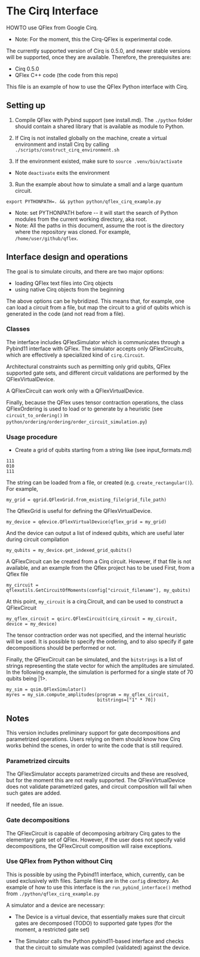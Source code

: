 # The Cirq Interface


HOWTO use QFlex from Google Cirq.
* Note: For the moment, this the Cirq-QFlex is experimental code.

The currently supported version of Cirq is 0.5.0, and newer stable 
versions will be supported, once they are available. Therefore, the 
prerequisites are:
- Cirq 0.5.0
- QFlex C++ code (the code from this repo)

This file is an example of how to use the QFlex Python interface with Cirq.

## Setting up

1. Compile QFlex with Pybind support (see install.md). The `./python` folder 
should contain a shared library that is available as module to Python.

2. If Cirq is not installed globally on the machine, create a virtual environment
and install Cirq by calling `./scripts/construct_cirq_environment.sh`

3. If the environment existed, make sure to `source .venv/bin/activate`
* Note `deactivate` exits the environment

3. Run the example about how to simulate a small and a large quantum circuit.

`export PYTHONPATH=. && python python/qflex_cirq_example.py`

* Note: set PYTHONPATH before -- it will start the search of Python modules 
from the current working directory, aka root.
* Note: All the paths in this document, assume the root is the directory where the
repository was cloned. For example, `/home/user/github/qflex`.


## Interface design and operations

The goal is to simulate circuits, and there are two major options:
* loading QFlex text files into Cirq objects
* using native Cirq objects from the beginning

The above options can be hybridized. This means that, for example, one can load
a circuit from a file, but map the circuit to a grid of qubits which is
generated in the code (and not read from a file).

### Classes

The interface includes QFlexSimulator which is communicates through a Pybind11 
interface with QFlex. The simulator accepts only QFlexCircuits, which are 
effectively a specialized kind of `cirq.Circuit`. 

Architectural constraints such as permitting only grid qubits, QFlex supported 
gate sets, and different circuit validations are performed by the 
QFlexVirtualDevice.

A QFlexCircuit can work only with a QFlexVirtualDevice.

Finally, because the QFlex uses tensor contraction operations, the class
QFlexOrdering is used to load or to generate by a heuristic (see 
`circuit_to_ordering()` in 
`python/ordering/ordering/order_circuit_simulation.py`)


### Usage procedure

* Create a grid of qubits starting from a string like (see input_formats.md)
```
111
010
111
```
The string can be loaded from a file, or created (e.g. `create_rectangular()`).
For example, 
```
my_grid = qgrid.QFlexGrid.from_existing_file(grid_file_path)
```

The QflexGrid is useful for defining the QFlexVirtualDevice.
```
my_device = qdevice.QFlexVirtualDevice(qflex_grid = my_grid)
```

And the device can output a list of indexed qubits, which are useful later
during circuit compilation 
```
my_qubits = my_device.get_indexed_grid_qubits()
```

A QFlexCircuit can be created from a Cirq circuit. However, if that file is not
 available, and an example from the Qflex project has to be used First, from a Qflex file
```
my_circuit = qflexutils.GetCircuitOfMoments(config["circuit_filename"], my_qubits)
```

At this point, `my_circuit` is a cirq.Circuit, and can be used to construct a
QFlexCircuit
```
my_qflex_circuit = qcirc.QFlexCircuit(cirq_circuit = my_circuit, device = my_device)
```

The tensor contraction order was not specified, and the internal heuristic
will be used. It is possible to specify the ordering, and to also specify if
gate decompositions should be performed or not.

Finally, the QFlexCircuit can be simulated, and the `bitstrings` is a list of
strings representing the state vector for which the amplitudes are simulated.
In the following example, the simulation is performed for a single state
of 70 qubits being |1>.

```
my_sim = qsim.QFlexSimulator()
myres = my_sim.compute_amplitudes(program = my_qflex_circuit,
                                  bitstrings=["1" * 70])
```


## Notes

This version includes preliminary support for gate decompositions and 
parametrized operations. Users relying on them should know how Cirq works behind 
the scenes, in order to write the code that is still required.

### Parametrized circuits

The QFlexSimulator accepts parametrized circuits and these are resolved, but
for the moment this are not really supported. The QFlexVirtualDevice does not validate
parametrized gates, and circuit composition will fail when such gates are added.

If needed, file an issue.

### Gate decompositions

The QFlexCircuit is capable of decomposing arbitrary Cirq gates to the
elementary gate set of QFlex. However, if the user does not specify valid
decompositions, the QFlexCircuit composition will raise exceptions.

### Use QFlex from Python without Cirq

This is possible by using the Pybind11 interface, which, currently, can be used
exclusively with files. Sample files are in the `config` directory. An 
example of how to use this interface is the `run_pybind_interface()` method from
`./python/qflex_cirq_example.py`

A simulator and a device are necessary:

* The Device is a virtual device, that essentially makes sure that circuit gates
are decomposed (TODO) to supported gate types (for the moment,
 a restricted gate set)

* The Simulator calls the Python pybind11-based interface and checks that the
circuit to simulate was compiled (validated) against the device.

